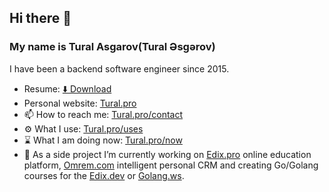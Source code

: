 ## Hi there 👋

### My name is Tural Asgarov(Tural Əsgərov)

I have been a backend software engineer since 2015.

- Resume: [⬇️ Download](https://tural.pro/resume)
- Personal website: [Tural.pro](https://tural.pro)
- 📫 How to reach me: [Tural.pro/contact](https://tural.pro/contact)
- ⚙️ What I use: [Tural.pro/uses](https://tural.pro/uses)
- ⌛ What I am doing now: [Tural.pro/now](https://tural.pro/now)
- 🔭 As a side project I’m currently working on [Edix.pro](https://edix.pro) online education platform, [Omrem.com](https://omrem.com) intelligent personal CRM and creating Go/Golang courses for the [Edix.dev](https://edix.dev) or [Golang.ws](https://golang.ws).

